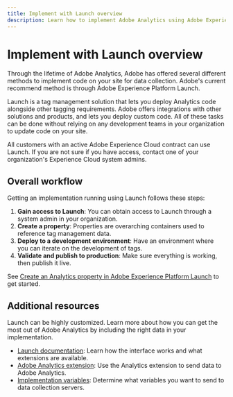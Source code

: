```yaml
---
title: Implement with Launch overview
description: Learn how to implement Adobe Analytics using Adobe Experience Platform Launch
---
```


# Implement with Launch overview

Through the lifetime of Adobe Analytics, Adobe has offered several different methods to implement code on your site for data collection. Adobe's current recommend method is through Adobe Experience Platform Launch.

Launch is a tag management solution that lets you deploy Analytics code alongside other tagging requirements. Adobe offers integrations with other solutions and products, and lets you deploy custom code. All of these tasks can be done without relying on any development teams in your organization to update code on your site.

All customers with an active Adobe Experience Cloud contract can use Launch. If you are not sure if you have access, contact one of your organization's Experience Cloud system admins.

## Overall workflow

Getting an implementation running using Launch follows these steps:

1. **Gain access to Launch**: You can obtain access to Launch through a system admin in your organization.
2. **Create a property**: Properties are overarching containers used to reference tag management data.
3. **Deploy to a development environment**: Have an environment where you can iterate on the development of tags.
4. **Validate and publish to production**: Make sure everything is working, then publish it live.

See [Create an Analytics property in Adobe Experience Platform Launch](create-analytics-property.md) to get started.

## Additional resources

Launch can be highly customized. Learn more about how you can get the most out of Adobe Analytics by including the right data in your implementation.

* [Launch documentation](https://docs.adobe.com/content/help/en/launch/using/overview.html): Learn how the interface works and what extensions are available.
* [Adobe Analytics extension](https://docs.adobe.com/content/help/en/launch/using/extensions-ref/adobe-extension/analytics-extension/overview.html): Use the Analytics extension to send data to Adobe Analytics.
* [Implementation variables](../vars/overview.md): Determine what variables you want to send to data collection servers.
